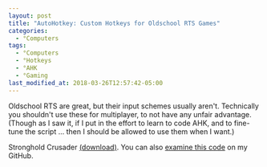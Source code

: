 ```yaml
---
layout: post
title: "AutoHotkey: Custom Hotkeys for Oldschool RTS Games"
categories:
  - °Computers
tags:
  - °Computers
  - °Hotkeys
  - °AHK
  - °Gaming
last_modified_at: 2018-03-26T12:57:42-05:00
---
```

Oldschool RTS are great, but their input schemes usually aren't. Technically you shouldn't use these for multiplayer, to not have any unfair advantage. (Though as I saw it, if I put in the effort to learn to code AHK, and to fine-tune the script ... then I should be allowed to use them when I want.)

Stronghold Crusader <a href="{{ site.baseurl }}/downloads/Crusader.ahk">(download)</a>. You can also <a href="{{ site.github.repo }}/blob/master/downloads/Crusader.ahk">examine this code</a> on my GitHub.
